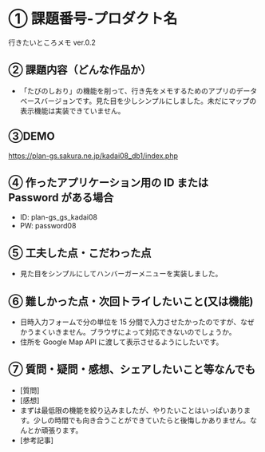 # ① 課題番号-プロダクト名

行きたいところメモ ver.0.2

## ② 課題内容（どんな作品か）

- 「たびのしおり」の機能を削って、行き先をメモするためのアプリのデータベースバージョンです。見た目を少しシンプルにしました。未だにマップの表示機能は実装できていません。

## ③DEMO

https://plan-gs.sakura.ne.jp/kadai08_db1/index.php

## ④ 作ったアプリケーション用の ID または Password がある場合

- ID: plan-gs_gs_kadai08
- PW: password08

## ⑤ 工夫した点・こだわった点

- 見た目をシンプルにしてハンバーガーメニューを実装しました。

## ⑥ 難しかった点・次回トライしたいこと(又は機能)

- 日時入力フォームで分の単位を 15 分間で入力させたかったのですが、なぜかうまくいきません。ブラウザによって対応できないのでしょうか。
- 住所を Google Map API に渡して表示させるようにしたいです。

## ⑦ 質問・疑問・感想、シェアしたいこと等なんでも

- [質問]
- [感想]
- まずは最低限の機能を絞り込みましたが、やりたいことはいっぱいあります。少しの時間でも向き合うことができていたらと後悔しかありません。なんとか頑張ります。
- [参考記事]
